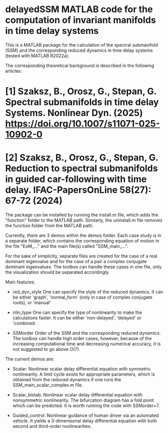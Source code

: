 # delayedSSM MATLAB code for the computation of invariant manifolds in time delay systems

This is a MATLAB package for the calculation of the spectral submanifold (SSM) and the corresponding reduced dynamics in time delay systems (tested with MATLAB R2022a). 

The corresponding theoretical background is described in the following articles:

# [1] Szaksz, B., Orosz, G., Stepan, G. Spectral submanifolds in time delay Systems. Nonlinear Dyn. (2025) https://doi.org/10.1007/s11071-025-10902-0

# [2] Szaksz, B., Orosz, G., Stepan, G. Reduction to spectral submanifolds in guided car-following with time delay. IFAC-PapersOnLine 58(27): 67-72 (2024)

The package can be installed by running the install.m file, which adds the "function" folder to the MATLAB path. Similarly, the uninstall.m file removes the function folder from the MATLAB path.

Currently, there are 3 demos within the demos folder. Each case study is in a separate folder, which contains the corresponding equation of motion in the file "EoM_..." and the main file(s) called "SSM_main_...".

For the sake of simplicity, separate files are created for the case of a real dominant eigenvalue and for the case of a pair a complex conjugate dominant eigenvalues. The toolbox can handle these cases in one file, only the visualization should be separated accordingly.

Main features:
- red_dyn_style
One can specify the style of the reduced dynamics. It can be either 'graph', 'normal_form' (only in case of complex conjugate roots), or 'manual'

- nlin_type
One can specify the type of nonlinearity to make the calculations faster. It can be either 'non-delayed', 'delayed' or 'combined.

- SSMorder
Order of the SSM and the corresponding reduced dynamics. The toolbox can handle high order cases, however, because of the increasing computational time and decreasing numerical accuracy, it is not suggested to go above O(7).

The current demos are:
- Scalar: 
Nonlinear scalar delay differential equation with symmetric nonlinearity. A limit cycle exists for appropriate parameters, which is obtained from the reduced dynamics if one runs the SSM_main_scalar_complex.m file.

- Scalar_bistab:
Nonlinear scalar delay differential equation with nonsymmetric nonlinearity. The bifurcation diagram has a fold point which can be predicted. It is worth running the code with SSMorder=7. 

- Guided_control:
Nonlinear guidance of human driver via an automated vehicle. It yields a 3-dimensional delay differential equation with both second and third-order nonlinearities.

